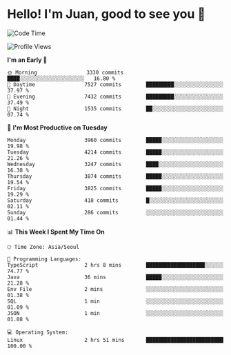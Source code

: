 # Hello! I'm Juan, good to see you 👋

<!--
**Y-k-Y/Y-k-Y** is a ✨ _special_ ✨ repository because its `README.md` (this file) appears on your GitHub profile.

Here are some ideas to get you started:

- 🔭 I’m currently working on ...
- 🌱 I’m currently learning ...
- 👯 I’m looking to collaborate on ...
- 🤔 I’m looking for help with ...
- 💬 Ask me about ...
- 📫 How to reach me: ...
- 😄 Pronouns: ...
- ⚡ Fun fact: ...
-->
<!--
![Profile views](https://gpvc.arturio.dev/Y-k-Y)

[![Omid Nikrah StackOverflow](https://github-readme-stackoverflow.vercel.app/?userID=9517076)](https://stackoverflow.com/users/9517076/i-have-10-fingers)
-->

<!--START_SECTION:waka-->
![Code Time](http://img.shields.io/badge/Code%20Time-1%2C760%20hrs%2055%20mins-blue)

![Profile Views](http://img.shields.io/badge/Profile%20Views-1-blue)

**I'm an Early 🐤** 

```text
🌞 Morning                3330 commits        ████░░░░░░░░░░░░░░░░░░░░░   16.80 % 
🌆 Daytime                7527 commits        █████████░░░░░░░░░░░░░░░░   37.97 % 
🌃 Evening                7432 commits        █████████░░░░░░░░░░░░░░░░   37.49 % 
🌙 Night                  1535 commits        ██░░░░░░░░░░░░░░░░░░░░░░░   07.74 % 
```
📅 **I'm Most Productive on Tuesday** 

```text
Monday                   3960 commits        █████░░░░░░░░░░░░░░░░░░░░   19.98 % 
Tuesday                  4214 commits        █████░░░░░░░░░░░░░░░░░░░░   21.26 % 
Wednesday                3247 commits        ████░░░░░░░░░░░░░░░░░░░░░   16.38 % 
Thursday                 3874 commits        █████░░░░░░░░░░░░░░░░░░░░   19.54 % 
Friday                   3825 commits        █████░░░░░░░░░░░░░░░░░░░░   19.29 % 
Saturday                 418 commits         █░░░░░░░░░░░░░░░░░░░░░░░░   02.11 % 
Sunday                   286 commits         ░░░░░░░░░░░░░░░░░░░░░░░░░   01.44 % 
```


📊 **This Week I Spent My Time On** 

```text
🕑︎ Time Zone: Asia/Seoul

💬 Programming Languages: 
TypeScript               2 hrs 8 mins        ███████████████████░░░░░░   74.77 % 
Java                     36 mins             █████░░░░░░░░░░░░░░░░░░░░   21.28 % 
Env File                 2 mins              ░░░░░░░░░░░░░░░░░░░░░░░░░   01.38 % 
SQL                      1 min               ░░░░░░░░░░░░░░░░░░░░░░░░░   01.09 % 
JSON                     1 min               ░░░░░░░░░░░░░░░░░░░░░░░░░   01.08 % 

💻 Operating System: 
Linux                    2 hrs 51 mins       █████████████████████████   100.00 % 
```


<!--END_SECTION:waka-->
